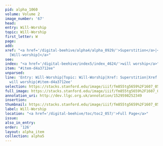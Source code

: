 ```yaml
---
pid: alpha_1060
volume: Volume 2
image_number: '67'
head: 
entry: Will-Worship
topic: Will-Worship
first_letter: W
page: 
add: 
xref: "<a href='/digital-beehive/alpha4/alpha_0929/'>Superstition</a>|<a href='/digital-beehive/num2/num_0612/'>490
  [Will-worship]</a>"
see: 
index: "<a href='/digital-beehive/index5/index_4624/'>will worship</a>"
item: "#item-d4a3712ee"
unparsed: 
line: 'Entry: Will-Worship|Topic: Will-Worship|Xref: Superstition|Xref: 490 [Will-worship]|Index:
  will worship|#item-d4a3712ee'
selection: https://stacks.stanford.edu/image/iiif/fm855tg5659%2F1607_0534/324,854,3058,439/full/0/default.jpg
full_image: https://stacks.stanford.edu/image/iiif/fm855tg5659%2F1607_0534/full/full/0/default.jpg
annotation_uri: http://dev.llgc.org.uk/annotation/1529598252349
insertion: 
thumbnail: https://stacks.stanford.edu/image/iiif/fm855tg5659%2F1607_0534/324,854,600,180/250,/0/default.jpg
label: Will-Worship
location: "<a href='/digital-beehive/toc/toc2_057/'>Full Page</a>"
issue: 
also_in_entry: 
order: '126'
layout: alpha_item
collection: alpha5
---
```

